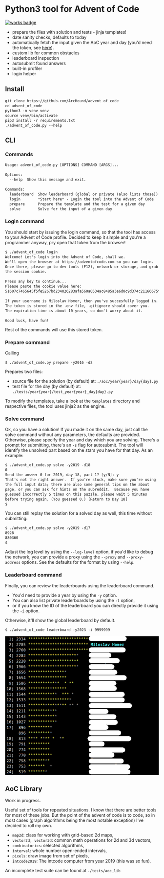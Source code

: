 Python3 tool for Advent of Code
===============================

[![works badge](https://cdn.jsdelivr.net/gh/nikku/works-on-my-machine@v0.2.0/badge.svg)](https://github.com/nikku/works-on-my-machine)

 - prepare the files with solution and tests - jinja templates!
 - date sanity checks, defaults to today
 - automatically fetch the input given the AoC year and day (you'd need the token, see [here](https://github.com/wimglenn/advent-of-code-wim/issues/1)).
 - custom lib for common obstacles
 - leaderboard inspection
 - autosubmit found answers
 - built-in profiler
 - login helper


Install
-------

    git clone https://github.com/ArcHound/advent_of_code
    cd advent_of_code
    python3 -m venv venv
    source venv/bin/activate
    pip3 install -r requirements.txt
    ./advent_of_code.py --help


CLI
---

### Commands

    Usage: advent_of_code.py [OPTIONS] COMMAND [ARGS]...
    
    Options:
      --help  Show this message and exit.
    
    Commands:
      leaderboard  Show leaderboard (global or private (also lists those))
      login        *Start here* - Login the tool into the Advent of Code
      prepare      Prepare the template and the test for a given day
      solve        Solve for the input of a given day
    
### Login command

You should start by issuing the login command, so that the tool has access to your Advent of Code profile. 
Decided to keep it simple and you're a programmer anyway, pry open that token from the browser!

    $ ./advent_of_code login
    Welcome! Let's login into the Advent of Code, shall we.
    We'll open the browser at https://adventofcode.com so you can login.
    Once there, please go to dev tools (F12), network or storage, and grab the session cookie.
     
    Press any key to continue...
    Please paste the cookie value here: 51607c7465645f5fe5267bd234026283afa560a0534ac8485a3e6d0c9d374c21166675f836667e3ef47d2e5237e41337dac74ba7c4b313edd53ffb7b7d273546
     
    If your username is Miloslav Homer, then you've succesfully logged in.
    The token is stored in the .env file, .gitignore should cover you.
    The expiration time is about 10 years, so don't worry about it.
     
    Good luck, have fun!
 
Rest of the commands will use this stored token.

### Prepare command

Calling 

    $ ./advent_of_code.py prepare -y2016 -d2

Prepares two files:  

 - source file for the solution (by default) at: `./aoc/year{year}/day{day}.py`
 - test file for the day (by default) at: `./tests/year{year}/test_year{year}_day{day}.py`

To modify the templates, take a look at the `templates` directory and respective files, the tool uses jinja2 as the engine.

### Solve command

Ok, so you have a solution! 
If you made it on the same day, just call the solve command without any parameters, the defaults are provided. 
Otherwise, please specify the year and day which you are solving.
There's a prompt for submitting, there's an `-s` flag for autosubmit.
The tool will identify the unsolved part based on the stars you have for that day.
As an example:

    $ ./advent_of_code.py solve -y2019 -d18
    0
    Send the answer 0 for 2019, day 18, part 1? [y/N]: y
    That's not the right answer.  If you're stuck, make sure you're using the full input data; there are also some general tips on the about page, or you can ask for hints on the subreddit.  Because you have guessed incorrectly 5 times on this puzzle, please wait 5 minutes before trying again. (You guessed 0.) [Return to Day 18]
    $
    
You can still replay the solution for a solved day as well, this time without submitting:

    $ ./advent_of_code.py solve -y2019 -d17
    8928
    880360
    $

Adjust the log level by using the `--log-level` option,
if you'd like to debug the network, you can provide a proxy using the `--proxy` and `--proxy-address` options.
See the defaults for the format by using `--help`.


### Leaderboard command

Finally, you can review the leaderboards using the leaderboard command.

 - You'd need to provide a year by using the `-y` option.
 - You can also list private leaderboards by using the `-l` option,
 - or if you know the ID of the leaderboard you can directly provide it using the `-i` option.

Otherwise, it'll show the global leaderboard by default.

    $ ./advent_of_code leaderboard -y2023 -i 9999999

![leaderboard](leaderboard_ex.png)


AoC Library
-----------

Work in progress.

Useful set of tools for repeated situations.
I know that there are better tools for most of these jobs.
But the point of the advent of code is to code, so in most cases (graph algorithms being the most notable exception) I've decided to roll my own.

 - `map2d`: class for working with grid-based 2d maps,
 - `vector2d, vector3d`: common math operations for 2d and 3d vectors,
 - `combinatorics`: selected algorithms,
 - `interval`: whole number open-ended intervals,
 - `pixels`: draw image from set of pixels,
 - `intcode2019`: The intcode computer from year 2019 (this was so fun).

An incomplete test suite can be found at `./tests/aoc_lib`
